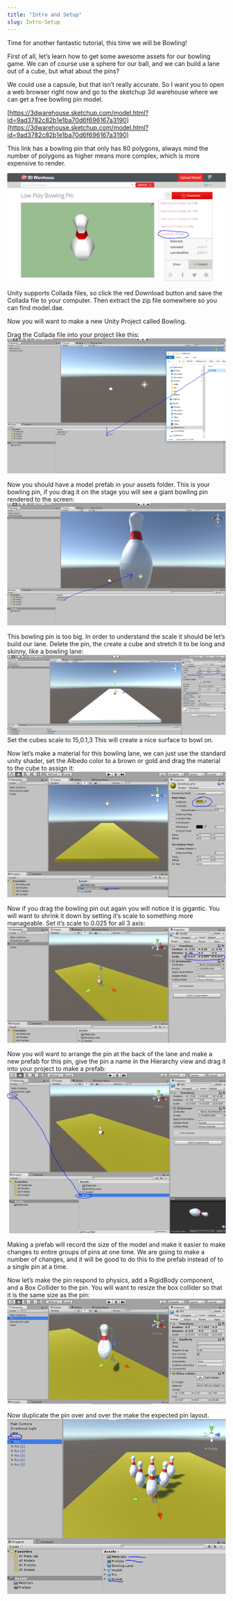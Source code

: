 ```yaml
---
title: "Intro and Setup"
slug: Intro-Setup
---
```

Time for another fantastic tutorial, this time we will be Bowling!

First of all, let’s learn how to get some awesome assets for our bowling game.  We can of course use a sphere for our ball, and we can build a lane out of a cube, but what about the pins?

We could use a capsule, but that isn’t really accurate.  So I want you to open a web browser right now and go to the sketchup 3d warehouse where we can get a free bowling pin model.

[https://3dwarehouse.sketchup.com/model.html?id=9ad3782c82b1e1ba70d6f696167a3190](https://3dwarehouse.sketchup.com/model.html?id=9ad3782c82b1e1ba70d6f696167a3190)

This link has a bowling pin that only has 80 polygons, always mind the number of polygons as higher means more complex, which is more expensive to render.

![Bowling Pin Download](assets/image00.png "Bowling Pin Download")

Unity supports Collada files, so click the red Download button and save the Collada file to your computer.  Then extract the zip file somewhere so you can find model.dae.

Now you will want to make a new Unity Project called Bowling.

Drag the Collada file into your project like this:
![Import Model](assets/image01.png "Import Model")

Now you should have a model prefab in your assets folder.  This is your bowling pin, if you drag it on the stage you will see a giant bowling pin rendered to the screen:
![Import Model to Scene](assets/image02.png "Import Model to Scene")

This bowling pin is too big.  In order to understand the scale it should be let’s build our lane.  Delete the pin, the create a cube and stretch it to be long and skinny, like a bowling lane:
![Create Lane](assets/image03.png "Create Lane")
Set the cubes scale to 15,0.1,3
This will create a nice surface to bowl on.

Now let’s make a material for this bowling lane, we can just use the standard unity shader, set the Albedo color to a brown or gold and drag the material to the cube to assign it:
![Lane Material](assets/image04.png "Lane Material")

Now if you drag the bowling pin out again you will notice it is gigantic.  You will want to shrink it down by setting it’s scale to something more manageable. Set it’s scale to 0.025 for all 3 axis:
![Scale Pin](assets/image05.png "Scale Pin")

Now you will want to arrange the pin at the back of the lane and make a new prefab for this pin, give the pin a name in the Hierarchy view and drag it into your project to make a prefab:
![Pin Prefab](assets/image06.png "Pin Prefab")

Making a prefab will record the size of the model and make it easier to make changes to entire groups of pins at one time.  We are going to make a number of changes, and it will be good to do this to the prefab instead of to a single pin at a time.

Now let’s make the pin respond to physics, add a RigidBody component, and a Box Collider to the pin.  You will want to resize the box collider so that it is the same size as the pin:
![Pin Physics](assets/image07.png "Pin Physics")

Now duplicate the pin over and over the make the expected pin layout. 
![Bowling Setup](assets/image08.png "Pin Setup")
